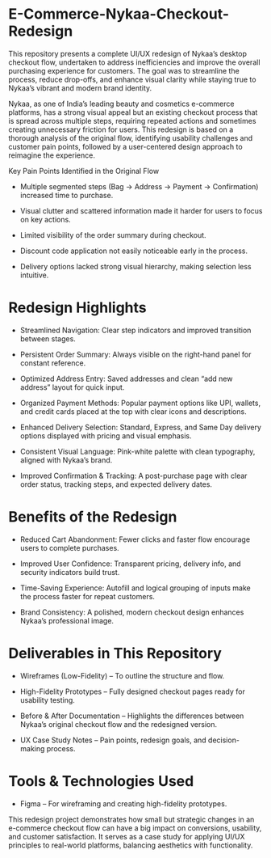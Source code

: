 # E-Commerce-Nykaa-Checkout-Redesign
This repository presents a complete UI/UX redesign of Nykaa’s desktop checkout flow, undertaken to address inefficiencies and improve the overall purchasing experience for customers. The goal was to streamline the process, reduce drop-offs, and enhance visual clarity while staying true to Nykaa’s vibrant and modern brand identity.

Nykaa, as one of India’s leading beauty and cosmetics e-commerce platforms, has a strong visual appeal but an existing checkout process that is spread across multiple steps, requiring repeated actions and sometimes creating unnecessary friction for users. This redesign is based on a thorough analysis of the original flow, identifying usability challenges and customer pain points, followed by a user-centered design approach to reimagine the experience.

Key Pain Points Identified in the Original Flow
- Multiple segmented steps (Bag → Address → Payment → Confirmation) increased time to purchase.

- Visual clutter and scattered information made it harder for users to focus on key actions.

- Limited visibility of the order summary during checkout.

- Discount code application not easily noticeable early in the process.

- Delivery options lacked strong visual hierarchy, making selection less intuitive.

# Redesign Highlights
- Streamlined Navigation: Clear step indicators and improved transition between stages.

- Persistent Order Summary: Always visible on the right-hand panel for constant reference.

- Optimized Address Entry: Saved addresses and clean “add new address” layout for quick input.

- Organized Payment Methods: Popular payment options like UPI, wallets, and credit cards placed at the top with clear icons and descriptions.

- Enhanced Delivery Selection: Standard, Express, and Same Day delivery options displayed with pricing and visual emphasis.

- Consistent Visual Language: Pink-white palette with clean typography, aligned with Nykaa’s brand.

- Improved Confirmation & Tracking: A post-purchase page with clear order status, tracking steps, and expected delivery dates.

# Benefits of the Redesign
- Reduced Cart Abandonment: Fewer clicks and faster flow encourage users to complete purchases.

- Improved User Confidence: Transparent pricing, delivery info, and security indicators build trust.

- Time-Saving Experience: Autofill and logical grouping of inputs make the process faster for repeat customers.

- Brand Consistency: A polished, modern checkout design enhances Nykaa’s professional image.

# Deliverables in This Repository
- Wireframes (Low-Fidelity) – To outline the structure and flow.

- High-Fidelity Prototypes – Fully designed checkout pages ready for usability testing.

- Before & After Documentation – Highlights the differences between Nykaa’s original checkout flow and the redesigned version.

- UX Case Study Notes – Pain points, redesign goals, and decision-making process.

# Tools & Technologies Used
- Figma – For wireframing and creating high-fidelity prototypes.

This redesign project demonstrates how small but strategic changes in an e-commerce checkout flow can have a big impact on conversions, usability, and customer satisfaction. It serves as a case study for applying UI/UX principles to real-world platforms, balancing aesthetics with functionality.

